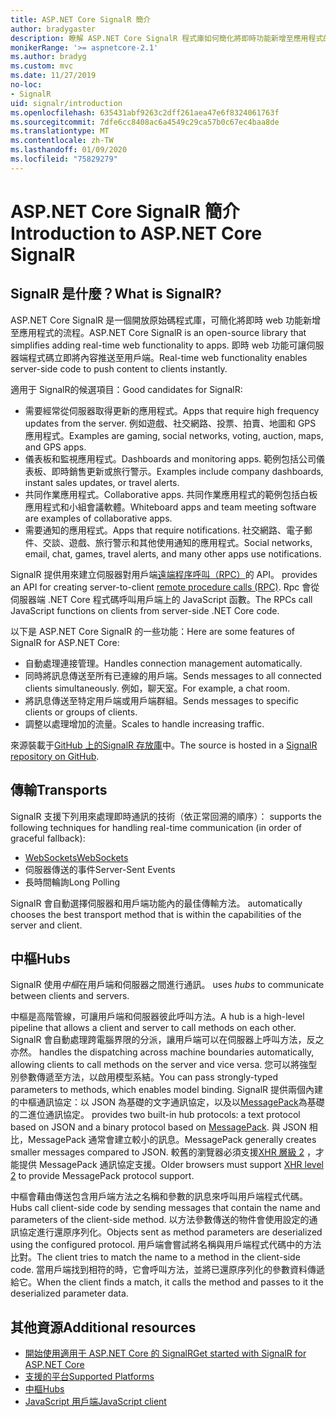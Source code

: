 ```yaml
---
title: ASP.NET Core SignalR 簡介
author: bradygaster
description: 瞭解 ASP.NET Core SignalR 程式庫如何簡化將即時功能新增至應用程式的工作。
monikerRange: '>= aspnetcore-2.1'
ms.author: bradyg
ms.custom: mvc
ms.date: 11/27/2019
no-loc:
- SignalR
uid: signalr/introduction
ms.openlocfilehash: 635431abf9263c2dff261aea47e6f8324061763f
ms.sourcegitcommit: 7dfe6cc8408ac6a4549c29ca57b0c67ec4baa8de
ms.translationtype: MT
ms.contentlocale: zh-TW
ms.lasthandoff: 01/09/2020
ms.locfileid: "75829279"
---
```

# <a name="introduction-to-aspnet-core-opno-locsignalr"></a><span data-ttu-id="7a034-103">ASP.NET Core SignalR 簡介</span><span class="sxs-lookup"><span data-stu-id="7a034-103">Introduction to ASP.NET Core SignalR</span></span>

## <a name="what-is-opno-locsignalr"></a><span data-ttu-id="7a034-104">SignalR 是什麼？</span><span class="sxs-lookup"><span data-stu-id="7a034-104">What is SignalR?</span></span>

<span data-ttu-id="7a034-105">ASP.NET Core SignalR 是一個開放原始碼程式庫，可簡化將即時 web 功能新增至應用程式的流程。</span><span class="sxs-lookup"><span data-stu-id="7a034-105">ASP.NET Core SignalR is an open-source library that simplifies adding real-time web functionality to apps.</span></span> <span data-ttu-id="7a034-106">即時 web 功能可讓伺服器端程式碼立即將內容推送至用戶端。</span><span class="sxs-lookup"><span data-stu-id="7a034-106">Real-time web functionality enables server-side code to push content to clients instantly.</span></span>

<span data-ttu-id="7a034-107">適用于 SignalR的候選項目：</span><span class="sxs-lookup"><span data-stu-id="7a034-107">Good candidates for SignalR:</span></span>

* <span data-ttu-id="7a034-108">需要經常從伺服器取得更新的應用程式。</span><span class="sxs-lookup"><span data-stu-id="7a034-108">Apps that require high frequency updates from the server.</span></span> <span data-ttu-id="7a034-109">例如遊戲、社交網路、投票、拍賣、地圖和 GPS 應用程式。</span><span class="sxs-lookup"><span data-stu-id="7a034-109">Examples are gaming, social networks, voting, auction, maps, and GPS apps.</span></span>
* <span data-ttu-id="7a034-110">儀表板和監視應用程式。</span><span class="sxs-lookup"><span data-stu-id="7a034-110">Dashboards and monitoring apps.</span></span> <span data-ttu-id="7a034-111">範例包括公司儀表板、即時銷售更新或旅行警示。</span><span class="sxs-lookup"><span data-stu-id="7a034-111">Examples include company dashboards, instant sales updates, or travel alerts.</span></span>
* <span data-ttu-id="7a034-112">共同作業應用程式。</span><span class="sxs-lookup"><span data-stu-id="7a034-112">Collaborative apps.</span></span> <span data-ttu-id="7a034-113">共同作業應用程式的範例包括白板應用程式和小組會議軟體。</span><span class="sxs-lookup"><span data-stu-id="7a034-113">Whiteboard apps and team meeting software are examples of collaborative apps.</span></span>
* <span data-ttu-id="7a034-114">需要通知的應用程式。</span><span class="sxs-lookup"><span data-stu-id="7a034-114">Apps that require notifications.</span></span> <span data-ttu-id="7a034-115">社交網路、電子郵件、交談、遊戲、旅行警示和其他使用通知的應用程式。</span><span class="sxs-lookup"><span data-stu-id="7a034-115">Social networks, email, chat, games, travel alerts, and many other apps use notifications.</span></span>

SignalR<span data-ttu-id="7a034-116"> 提供用來建立伺服器對用戶端[遠端程序呼叫（RPC）](https://wikipedia.org/wiki/Remote_procedure_call)的 API。</span><span class="sxs-lookup"><span data-stu-id="7a034-116"> provides an API for creating server-to-client [remote procedure calls (RPC)](https://wikipedia.org/wiki/Remote_procedure_call).</span></span> <span data-ttu-id="7a034-117">Rpc 會從伺服器端 .NET Core 程式碼呼叫用戶端上的 JavaScript 函數。</span><span class="sxs-lookup"><span data-stu-id="7a034-117">The RPCs call JavaScript functions on clients from server-side .NET Core code.</span></span>

<span data-ttu-id="7a034-118">以下是 ASP.NET Core SignalR 的一些功能：</span><span class="sxs-lookup"><span data-stu-id="7a034-118">Here are some features of SignalR for ASP.NET Core:</span></span>

* <span data-ttu-id="7a034-119">自動處理連接管理。</span><span class="sxs-lookup"><span data-stu-id="7a034-119">Handles connection management automatically.</span></span>
* <span data-ttu-id="7a034-120">同時將訊息傳送至所有已連線的用戶端。</span><span class="sxs-lookup"><span data-stu-id="7a034-120">Sends messages to all connected clients simultaneously.</span></span> <span data-ttu-id="7a034-121">例如，聊天室。</span><span class="sxs-lookup"><span data-stu-id="7a034-121">For example, a chat room.</span></span>
* <span data-ttu-id="7a034-122">將訊息傳送至特定用戶端或用戶端群組。</span><span class="sxs-lookup"><span data-stu-id="7a034-122">Sends messages to specific clients or groups of clients.</span></span>
* <span data-ttu-id="7a034-123">調整以處理增加的流量。</span><span class="sxs-lookup"><span data-stu-id="7a034-123">Scales to handle increasing traffic.</span></span>

<span data-ttu-id="7a034-124">來源裝載于[GitHub 上的SignalR 存放庫](https://github.com/dotnet/AspNetCore/tree/master/src/SignalR)中。</span><span class="sxs-lookup"><span data-stu-id="7a034-124">The source is hosted in a [SignalR repository on GitHub](https://github.com/dotnet/AspNetCore/tree/master/src/SignalR).</span></span>

## <a name="transports"></a><span data-ttu-id="7a034-125">傳輸</span><span class="sxs-lookup"><span data-stu-id="7a034-125">Transports</span></span>

SignalR<span data-ttu-id="7a034-126"> 支援下列用來處理即時通訊的技術（依正常回溯的順序）：</span><span class="sxs-lookup"><span data-stu-id="7a034-126"> supports the following techniques for handling real-time communication (in order of graceful fallback):</span></span>

* [<span data-ttu-id="7a034-127">WebSockets</span><span class="sxs-lookup"><span data-stu-id="7a034-127">WebSockets</span></span>](https://tools.ietf.org/html/rfc7118)
* <span data-ttu-id="7a034-128">伺服器傳送的事件</span><span class="sxs-lookup"><span data-stu-id="7a034-128">Server-Sent Events</span></span>
* <span data-ttu-id="7a034-129">長時間輪詢</span><span class="sxs-lookup"><span data-stu-id="7a034-129">Long Polling</span></span>

SignalR<span data-ttu-id="7a034-130"> 會自動選擇伺服器和用戶端功能內的最佳傳輸方法。</span><span class="sxs-lookup"><span data-stu-id="7a034-130"> automatically chooses the best transport method that is within the capabilities of the server and client.</span></span>

## <a name="hubs"></a><span data-ttu-id="7a034-131">中樞</span><span class="sxs-lookup"><span data-stu-id="7a034-131">Hubs</span></span>

SignalR<span data-ttu-id="7a034-132"> 使用*中樞*在用戶端和伺服器之間進行通訊。</span><span class="sxs-lookup"><span data-stu-id="7a034-132"> uses *hubs* to communicate between clients and servers.</span></span>

<span data-ttu-id="7a034-133">中樞是高階管線，可讓用戶端和伺服器彼此呼叫方法。</span><span class="sxs-lookup"><span data-stu-id="7a034-133">A hub is a high-level pipeline that allows a client and server to call methods on each other.</span></span> SignalR<span data-ttu-id="7a034-134"> 會自動處理跨電腦界限的分派，讓用戶端可以在伺服器上呼叫方法，反之亦然。</span><span class="sxs-lookup"><span data-stu-id="7a034-134"> handles the dispatching across machine boundaries automatically, allowing clients to call methods on the server and vice versa.</span></span> <span data-ttu-id="7a034-135">您可以將強型別參數傳遞至方法，以啟用模型系結。</span><span class="sxs-lookup"><span data-stu-id="7a034-135">You can pass strongly-typed parameters to methods, which enables model binding.</span></span> SignalR<span data-ttu-id="7a034-136"> 提供兩個內建的中樞通訊協定：以 JSON 為基礎的文字通訊協定，以及以[MessagePack](https://msgpack.org/)為基礎的二進位通訊協定。</span><span class="sxs-lookup"><span data-stu-id="7a034-136"> provides two built-in hub protocols: a text protocol based on JSON and a binary protocol based on [MessagePack](https://msgpack.org/).</span></span>  <span data-ttu-id="7a034-137">與 JSON 相比，MessagePack 通常會建立較小的訊息。</span><span class="sxs-lookup"><span data-stu-id="7a034-137">MessagePack generally creates smaller messages compared to JSON.</span></span> <span data-ttu-id="7a034-138">較舊的瀏覽器必須支援[XHR 層級 2](https://caniuse.com/#feat=xhr2) ，才能提供 MessagePack 通訊協定支援。</span><span class="sxs-lookup"><span data-stu-id="7a034-138">Older browsers must support [XHR level 2](https://caniuse.com/#feat=xhr2) to provide MessagePack protocol support.</span></span>

<span data-ttu-id="7a034-139">中樞會藉由傳送包含用戶端方法之名稱和參數的訊息來呼叫用戶端程式代碼。</span><span class="sxs-lookup"><span data-stu-id="7a034-139">Hubs call client-side code by sending messages that contain the name and parameters of the client-side method.</span></span> <span data-ttu-id="7a034-140">以方法參數傳送的物件會使用設定的通訊協定進行還原序列化。</span><span class="sxs-lookup"><span data-stu-id="7a034-140">Objects sent as method parameters are deserialized using the configured protocol.</span></span> <span data-ttu-id="7a034-141">用戶端會嘗試將名稱與用戶端程式代碼中的方法比對。</span><span class="sxs-lookup"><span data-stu-id="7a034-141">The client tries to match the name to a method in the client-side code.</span></span> <span data-ttu-id="7a034-142">當用戶端找到相符的時，它會呼叫方法，並將已還原序列化的參數資料傳遞給它。</span><span class="sxs-lookup"><span data-stu-id="7a034-142">When the client finds a match, it calls the method and passes to it the deserialized parameter data.</span></span>

## <a name="additional-resources"></a><span data-ttu-id="7a034-143">其他資源</span><span class="sxs-lookup"><span data-stu-id="7a034-143">Additional resources</span></span>

* <span data-ttu-id="7a034-144">[開始使用適用于 ASP.NET Core 的 SignalR](xref:tutorials/signalr)</span><span class="sxs-lookup"><span data-stu-id="7a034-144">[Get started with SignalR for ASP.NET Core](xref:tutorials/signalr)</span></span>
* [<span data-ttu-id="7a034-145">支援的平台</span><span class="sxs-lookup"><span data-stu-id="7a034-145">Supported Platforms</span></span>](xref:signalr/supported-platforms)
* [<span data-ttu-id="7a034-146">中樞</span><span class="sxs-lookup"><span data-stu-id="7a034-146">Hubs</span></span>](xref:signalr/hubs)
* [<span data-ttu-id="7a034-147">JavaScript 用戶端</span><span class="sxs-lookup"><span data-stu-id="7a034-147">JavaScript client</span></span>](xref:signalr/javascript-client)

